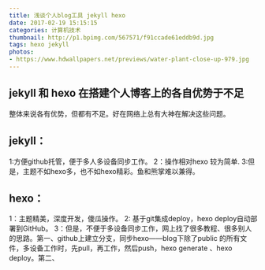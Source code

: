 ```yaml
---
title: 浅谈个人blog工具 jekyll hexo 
date: 2017-02-19 15:15:15
categories: 计算机技术
thumbnail: http://p1.bpimg.com/567571/f91ccade61eddb9d.jpg
tags: hexo jekyll
photos:
- https://www.hdwallpapers.net/previews/water-plant-close-up-979.jpg
---
```


## jekyll 和 hexo 在搭建个人博客上的各自优势于不足
整体来说各有优势，但都有不足。好在网络上总有大神在解决这些问题。
<!-- more -->
## jekyll：
1:方便github托管，便于多人多设备同步工作。
2：操作相对hexo 较为简单.
3:但是，主题不如hexo多，也不如hexo精彩。鱼和熊掌难以兼得。

## hexo：
1：主题精美，深度开发，傻瓜操作。
2: 基于git集成deploy，hexo deploy自动部署到GitHub。
3：但是，不便于多设备同步工作，网上找了很多教程、很多别人的思路。第一、github上建立分支，同步hexo——blog下除了public 的所有文件，多设备工作时，先pull，再工作，然后push，hexo generate 、hexo deploy。第二、


